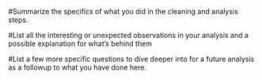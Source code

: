 #Summarize the specifics of what you did in the cleaning and analysis steps.

#List all the interesting or unexpected observations in your analysis and a possible explanation for what’s behind them

#List a few more specific questions to dive deeper into for a future analysis as a followup to what you have done here.
